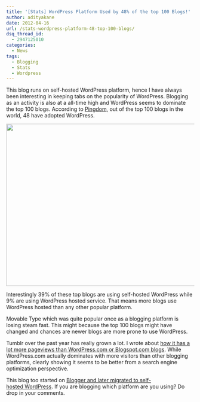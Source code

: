 ```yaml
---
title: '[Stats] WordPress Platform Used by 48% of the top 100 Blogs!'
author: adityakane
date: 2012-04-16
url: /stats-wordpress-platform-48-top-100-blogs/
dsq_thread_id:
  - 2947125010
categories:
  - News
tags:
  - Blogging
  - Stats
  - Wordpress
---
```

This blog runs on self-hosted WordPress platform, hence I have always been interesting in keeping tabs on the popularity of WordPress. Blogging as an activity is also at a all-time high and WordPress seems to dominate the top 100 blogs. According to <a href="http://royal.pingdom.com/2012/04/11/wordpress-completely-dominates-top-100-blogs/" onclick="_gaq.push(['_trackEvent', 'outbound-article', 'http://royal.pingdom.com/2012/04/11/wordpress-completely-dominates-top-100-blogs/', 'Pingdom']);" >Pingdom</a>, out of the top 100 blogs in the world, 48 have adopted WordPress.

<a href="http://devilsworkshop.org/stats-wordpress-platform-48-top-100-blogs/wordpress_top_100_blogs/" rel="attachment wp-att-56935"><img class="alignnone size-full wp-image-56935" title="WordPress_top_100_blogs" src="http://cdn.devilsworkshop.org/files/2012/04/WordPress_top_100_blogs.jpg" alt="" width="578" height="433" /></a>

Interestingly 39% of these top blogs are using self-hosted WordPress while 9% are using WordPress hosted service. That means more blogs use WordPress hosted than any other popular platform.

Movable Type which was quite popular once as a blogging platform is losing steam fast. This might because the top 100 blogs might have changed and chances are newer blogs are more prone to use WordPress.

Tumblr over the past year has really grown a lot. I wrote about [how it has a lot more pageviews than WordPress.com or Blogspot.com blogs][1]. While WordPress.com actually dominates with more visitors than other blogging platforms, clearly showing it seems to be better from a search engine optimization perspective.

This blog too started on <a href="http://bloggertowp.org/migrate-from-blogger-to-wordpress-best-tutorial/" onclick="_gaq.push(['_trackEvent', 'outbound-article', 'http://bloggertowp.org/migrate-from-blogger-to-wordpress-best-tutorial/', 'Blogger and later migrated to self-hosted WordPress']);" >Blogger and later migrated to self-hosted WordPress</a>. If you are blogging which platform are you using? Do drop in your comments.

 [1]: http://devilsworkshop.org/blog-wars-impact-wordpress-tumblr-blogger/
